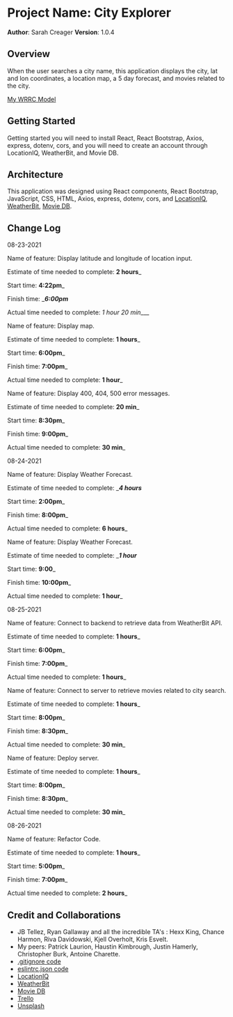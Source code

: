 # Project Name: City Explorer

**Author**: Sarah Creager
**Version**: 1.0.4

## Overview
When the user searches a city name, this application displays the city, lat and lon coordinates, a location map, a 5 day forecast, and movies related to the city.

[My WRRC Model](./src/assets/WRRCmodel.png)

## Getting Started
Getting started you will need to install React, React Bootstrap, Axios, express, dotenv, cors, and you will need to create an account through LocationIQ, WeatherBit, and Movie DB.

## Architecture
This application was designed using React components, React Bootstrap, JavaScript, CSS, HTML, Axios, express, dotenv, cors, and [LocationIQ](https://locationiq.com/), [WeatherBit](https://www.weatherbit.io/), [Movie DB](https://www.themoviedb.org/?language=en-US).

## Change Log

08-23-2021

Name of feature: Display latitude and longitude of location input. 

Estimate of time needed to complete: __2 hours___

Start time: __4:22pm___

Finish time: ____6:00pm___

Actual time needed to complete: _1 hour 20 min____


Name of feature: Display map.

Estimate of time needed to complete: __1 hours___

Start time: __6:00pm___

Finish time: __7:00pm___

Actual time needed to complete: __1 hour___


Name of feature: Display 400, 404, 500 error messages. 

Estimate of time needed to complete: __20 min___

Start time: __8:30pm___

Finish time: __9:00pm___

Actual time needed to complete: __30 min___


08-24-2021

Name of feature: Display Weather Forecast. 

Estimate of time needed to complete: ____4 hours___

Start time: __2:00pm___

Finish time: __8:00pm___

Actual time needed to complete: __6 hours___


Name of feature: Display Weather Forecast. 

Estimate of time needed to complete: ____1 hour___

Start time: __9:00___

Finish time: __10:00pm___

Actual time needed to complete: __1 hour___


08-25-2021

Name of feature: Connect to backend to retrieve data from WeatherBit API.

Estimate of time needed to complete: __1 hours___

Start time: __6:00pm___

Finish time: __7:00pm___

Actual time needed to complete: __1 hours___


Name of feature: Connect to server to retrieve movies related to city search.

Estimate of time needed to complete: __1 hours___

Start time: __8:00pm___

Finish time: __8:30pm___

Actual time needed to complete: __30 min___


Name of feature: Deploy server.

Estimate of time needed to complete: __1 hours___

Start time: __8:00pm___

Finish time: __8:30pm___

Actual time needed to complete: __30 min___


08-26-2021

Name of feature: Refactor Code.

Estimate of time needed to complete: __1 hours___

Start time: __5:00pm___

Finish time: __7:00pm___

Actual time needed to complete: __2 hours___


## Credit and Collaborations
* JB Tellez, Ryan Gallaway and all the incredible TA's : Hexx King, Chance Harmon, Riva Davidowski, Kjell Overholt, Kris Esvelt.
* My peers: Patrick Laurion, Haustin Kimbrough, Justin Hamerly, Christopher Burk, Antoine Charette.
* [.gitignore code](https://www.gitignore.io/api/node,linux,macos,windows,visualstudiocode)
* [eslintrc.json code](https://github.com/codefellows/seattle-code-201d77/blob/main/configs/eslintrc.json)
* [LocationIQ](https://locationiq.com/)
* [WeatherBit](https://www.weatherbit.io/)
* [Movie DB](https://www.themoviedb.org/?language=en-US)
* [Trello](https://trello.com/b/7Qips1UC/lab-week-2-code-301)
* [Unsplash](https://unsplash.com/)
